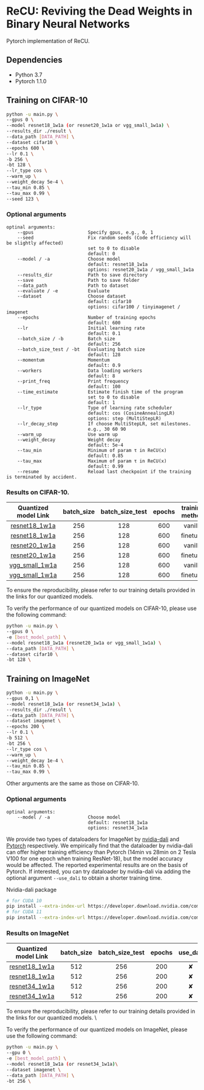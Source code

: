 # ReCU: Reviving the Dead Weights in Binary Neural Networks
Pytorch implementation of ReCU. 

## Dependencies
* Python 3.7
* Pytorch 1.1.0

## Training on CIFAR-10
```bash
python -u main.py \
--gpus 0 \
--model resnet18_1w1a (or resnet20_1w1a or vgg_small_1w1a) \
--results_dir ./result \
--data_path [DATA_PATH] \
--dataset cifar10 \
--epochs 600 \
--lr 0.1 \
-b 256 \
-bt 128 \
--lr_type cos \
--warm_up \
--weight_decay 5e-4 \
--tau_min 0.85 \
--tau_max 0.99 \
--seed 123 \
```

### Optional arguments
```
optinal arguments:
    --gpus                    Specify gpus, e.g., 0, 1  
    --seed                    Fix random seeds (Code efficiency will be slightly affected)
                              set to 0 to disable
                              default: 0
    --model / -a              Choose model   
                              default: resnet18_1w1a   
                              options: resnet20_1w1a / vgg_small_1w1a       
    --results_dir             Path to save directory  
    --save                    Path to save folder    
    --data_path               Path to dataset    
    --evaluate / -e           Evaluate  
    --dataset                 Choose dataset
                              default: cifar10
                              options: cifar100 / tinyimagenet / imagenet  
    --epochs                  Number of training epochs
                              default: 600  
    --lr                      Initial learning rate
                              default: 0.1  
    --batch_size / -b         Batch size
                              default: 256   
    --batch_size_test / -bt   Evaluating batch size
                              default: 128  
    --momentum                Momentum
                              default: 0.9  
    --workers                 Data loading workers
                              default: 8  
    --print_freq              Print frequency 
                              default: 100  
    --time_estimate           Estimate finish time of the program
                              set to 0 to disable
                              default: 1     
    --lr_type                 Type of learning rate scheduler
                              default: cos (CosineAnnealingLR)
                              options: step (MultiStepLR)  
    --lr_decay_step           If choose MultiStepLR, set milestones.
                              e.g., 30 60 90      
    --warm_up                 Use warm up  
    --weight_decay            Weight decay
                              default: 5e-4  
    --tau_min                 Minimum of param τ in ReCU(x)
                              default: 0.85 
    --tau_max                 Maximum of param τ in ReCU(x)
                              default: 0.99  
    --resume                  Reload last checkpoint if the training is terminated by accident.
```

### Results on CIFAR-10. 
|Quantized model Link                                                                                  | batch_size | batch_size_test | epochs| training method | Top-1 |
|:----------------------------------------------------------------------------------------------------:|:----------:|:---------------:|:-----:|:---------------:|:-----:|
|[resnet18_1w1a](https://drive.google.com/drive/folders/1g8dHSWKgVfETNj-5oXNWiTI7hiwOgmRS?usp=sharing) |    256     |       128       | 600   |     vanilla     |  92.8 |
|[resnet18_1w1a](https://drive.google.com/drive/folders/1k9znZGMcvGe8QfJNcMhytQYy8OhARsnF?usp=sharing) |    256     |       128       | 600   |     finetune    |  93.2 |
|[resnet20_1w1a](https://drive.google.com/drive/folders/1ikmlm2H5ZjsZYiUvb3qFh4QxSvN6C3ZJ?usp=sharing) |    256     |       128       | 600   |     vanilla     |  87.5 |
|[resnet20_1w1a](https://drive.google.com/drive/folders/1X3DspRZPKum-dH4Z52M5jt5zNaXv-o1X?usp=sharing) |    256     |       128       | 600   |     finetune    |  88.0 |
|[vgg_small_1w1a](https://drive.google.com/drive/folders/1bskc10Hb8RkNp-Btd9xak2aU4PNPacEo?usp=sharing)|    256     |       128       | 600   |     vanilla     |  92.2 | 
|[vgg_small_1w1a](https://drive.google.com/drive/folders/18Im9WcxHC-Q5Rr7QGCHvixLDw9r03Rjn?usp=sharing)|    256     |       128       | 600   |     finetune    |  93.3 | 

To ensure the reproducibility, please refer to our training details provided in the links for our quantized models.

To verify the performance of our quantized models on CIFAR-10, please use the following command:
```bash 
python -u main.py \
--gpus 0 \
-e [best_model_path] \
--model resnet18_1w1a (resnet20_1w1a or vgg_small_1w1a) \
--data_path [DATA_PATH] \
--dataset cifar10 \
-bt 128 \
```
## Training on ImageNet
```bash
python -u main.py \
--gpus 0,1 \
--model resnet18_1w1a (or resnet34_1w1a) \
--results_dir ./result \
--data_path [DATA_PATH] \
--dataset imagenet \
--epochs 200 \
--lr 0.1 \
-b 512 \
-bt 256 \
--lr_type cos \
--warm_up \
--weight_decay 1e-4 \
--tau_min 0.85 \
--tau_max 0.99 \
```
Other arguments are the same as those on CIFAR-10.

### Optional arguments
```
optinal arguments:
    --model / -a              Choose model   
                              default: resnet18_1w1a   
                              options: resnet34_1w1a  
```
We provide two types of dataloaders for ImageNet by [nvidia-dali](https://docs.nvidia.com/deeplearning/dali/user-guide/docs/index.html) and [Pytorch](https://pytorch.org/docs/stable/data.html) respectively. We empirically find that the dataloader by nvidia-dali can offer higher training efficiency than Pytorch (14min vs 28min on 2 Tesla V100 for one epoch when training ResNet-18), but the model accuracy would be affected. The reported experimental results are on the basis of Pytorch. If interested, you can try dataloader by nvidia-dali via adding the optional argument ```--use_dali``` to obtain a shorter training time.  

Nvidia-dali package
```bash
# for CUDA 10
pip install --extra-index-url https://developer.download.nvidia.com/compute/redist nvidia-dali-cuda100
# for CUDA 11
pip install --extra-index-url https://developer.download.nvidia.com/compute/redist nvidia-dali-cuda110
```

### Results on ImageNet

|Quantized model Link                                                                                  | batch_size | batch_size_test | epochs| use_dali| training method | Top-1 | Top-5 | 
|:----------------------------------------------------------------------------------------------------:|:----------:|:---------------:|:-----:|:-------:|:---------------:|:-----:|:-----:|
| [resnet18_1w1a](https://drive.google.com/drive/folders/1RM1QAf8fDO-DR_1woLqNzF_rHrKJWLSF?usp=sharing)|    512     |       256       |  200  |   ✘    |     vanilla     | 60.98 | 82.57 |
| [resnet18_1w1a](https://drive.google.com/drive/folders/1fv98WNR503iFRwIHrhFUnQT_bQSwpWFN?usp=sharing)|    512     |       256       |  200  |   ✘    |     finetune    | 61.20 | 82.93 |
| [resnet34_1w1a](https://drive.google.com/drive/folders/1688Juur4lYFWqZMgwvlJwT3DcqeFHg_q?usp=sharing)|    512     |       256       |  200  |   ✘    |     vanilla     | 65.10 | 85.78 |
| [resnet34_1w1a](https://drive.google.com/drive/folders/1CmApN8sgGuM3zkQbCfsAUqv0w5flHk-p?usp=sharing)|    512     |       256       |  200  |   ✘    |     finetune    | 65.25 | 85.98 |

To ensure the reproducibility, please refer to our training details provided in the links for our quantized models. \


To verify the performance of our quantized models on ImageNet, please use the following command:
```bash
python -u main.py \
--gpu 0 \
-e [best_model_path] \
--model resnet18_1w1a (or resnet34_1w1a)\
--dataset imagenet \
--data_path [DATA_PATH] \
-bt 256 \
```